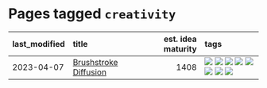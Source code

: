# Pages tagged `creativity`

|last_modified|title|est. idea maturity|tags
|:---|:---|---:|:---|
|2023-04-07|[Brushstroke Diffusion](../brushstroke-diffusion.md)|1408|[![](https://img.shields.io/badge/tag-artisticstyletransfer-1743a)](../tags/artisticstyletransfer.md) [![](https://img.shields.io/badge/tag-creativity-c92725)](../tags/creativity.md) [![](https://img.shields.io/badge/tag-deepgenerativemodeling-43d799)](../tags/deepgenerativemodeling.md) [![](https://img.shields.io/badge/tag-experimental-c6963e)](../tags/experimental.md) [![](https://img.shields.io/badge/tag-image_processing-d548d8)](../tags/image_processing.md) [![](https://img.shields.io/badge/tag-modeltraining-98b52b)](../tags/modeltraining.md) [![](https://img.shields.io/badge/tag-painting-7fe3bd)](../tags/painting.md) [![](https://img.shields.io/badge/tag-wip-d5ffe)](../tags/wip.md)|